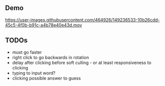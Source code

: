 ## Demo
https://user-images.githubusercontent.com/464926/149236533-10b26cdd-45c5-4f0b-b91c-a4b78e40e43d.mov


## TODOs
- must go faster
- right click to go backwards in rotation
- delay after clicking before soft culling - or at least responsiveness to clicking
- typing to input word?
- clicking possible answer to guess
